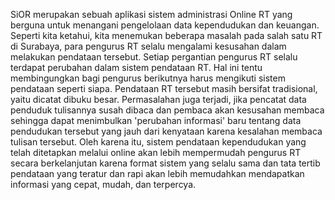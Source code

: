 SiOR merupakan sebuah aplikasi sistem administrasi Online RT yang berguna untuk menangani pengelolaan data kependudukan dan keuangan.
Seperti kita ketahui, kita menemukan beberapa masalah pada salah satu RT di Surabaya, para pengurus RT selalu mengalami kesusahan dalam melakukan pendataan tersebut. Setiap pergantian pengurus RT selalu terdapat perubahan dalam sistem pendataan RT. Hal ini tentu membingungkan bagi pengurus berikutnya harus mengikuti sistem pendataan seperti siapa. Pendataan RT tersebut masih bersifat tradisional, yaitu dicatat dibuku besar. Permasalahan juga terjadi, jika pencatat data penduduk tulisannya susah dibaca dan pembaca akan kesusahan membaca  sehingga dapat menimbulkan 'perubahan informasi' baru tentang data pendudukan tersebut yang jauh dari kenyataan karena kesalahan membaca tulisan tersebut.
Oleh karena itu, sistem pendataan kependudukan yang telah ditetapkan melalui online akan lebih mempermudah pengurus RT secara berkelanjutan karena format sistem yang selalu sama dan tata tertib pendataan yang teratur dan rapi akan lebih memudahkan mendapatkan informasi yang cepat, mudah, dan terpercya.